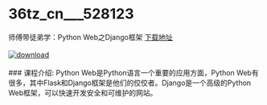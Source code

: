 # 36tz_cn___528123
师傅带徒弟学：Python Web之Django框架
[下载地址](http://www.36tz.cn/article/528123 "下载地址")
<br/></br>[![download](http://36tz.cn/muke_img/2019_10_356-65-300x202.jpg "下载地址")](http://www.36tz.cn/article/528123 "下载地址")
<br/></br>### 课程介绍:
Python Web是Python语言一个重要的应用方面，Python Web有很多，其中Flask和Django框架是他们的佼佼者。Django是一个高级的Python Web框架，可以快速开发安全和可维护的网站。


